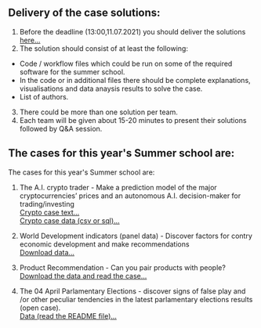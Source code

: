 ## Delivery of the case solutions:

1. Before the deadline (13:00,11.07.2021) you should deliver the solutions [here...](http://bit.ly/predavane)
2. The solution should consist of at least the following:
* Code / workflow files which could be run on some of the required software for the summer school.
* In the code or in additional files there should be complete explanations, visualisations and data anaysis results to solve the case.
* List of authors.
3. There could be more than one solution per team.
4. Each team will be given about 15-20 minutes to present their solutions followed by Q&A session.

## The cases for this year's Summer school are:

The cases for this year's Summer school are:  

1. The A.I. crypto trader - Make a prediction model of the major cryptocurrencies’ prices and an autonomous A.I. decision-maker for trading/investing  
[Crypto case text...](https://github.com/Marchev-Science/summer-school-2021/blob/main/crypto_case.pdf)   
[Crypto case data (csv or sql)...](https://www.kaggle.com/bizzyvinci/coinmarketcap-historical-data)  

<!--[Team solutions here...](https://github.com/Marchev-Science/Summer-school-on-research-methods-2020/tree/master/case1),  [video](https://www.youtube.com/playlist?list=PLX9ryRl9v7BBAc8p5MengERUKWq-rr_J7)-->    

2. World Development indicators (panel data) - Discover factors for contry economic development and make recommendations  
[Download data...](https://www.kaggle.com/sohelranaccselab/world-development-indicator-data2021)  

<!--[Team solutions here...](https://github.com/Marchev-Science/Summer-school-on-research-methods-2020/tree/master/case2),  [video](https://www.youtube.com/playlist?list=PLX9ryRl9v7BBAc8p5MengERUKWq-rr_J7)-->      

3. Product Recommendation - Can you pair products with people?   
[Download the data and read the case...](https://www.kaggle.com/c/santander-product-recommendation/data)  

<!--[Team solutions here...](https://github.com/Marchev-Science/Summer-school-on-research-methods-2020/tree/master/case3),  [video](https://www.youtube.com/playlist?list=PLX9ryRl9v7BBAc8p5MengERUKWq-rr_J7)-->      

4. The 04 April Parlamentary Elections - discover signs of false play and /or other peculiar tendencies in the latest parlamentary elections results (open case).    
[Data (read the README file)...](https://results.cik.bg/pi2021/export.zip)  

<!--[Team solutions here...](https://github.com/Marchev-Science/Summer-school-on-research-methods-2020/tree/master/case4),  [video](https://www.youtube.com/playlist?list=PLX9ryRl9v7BBAc8p5MengERUKWq-rr_J7)-->  
